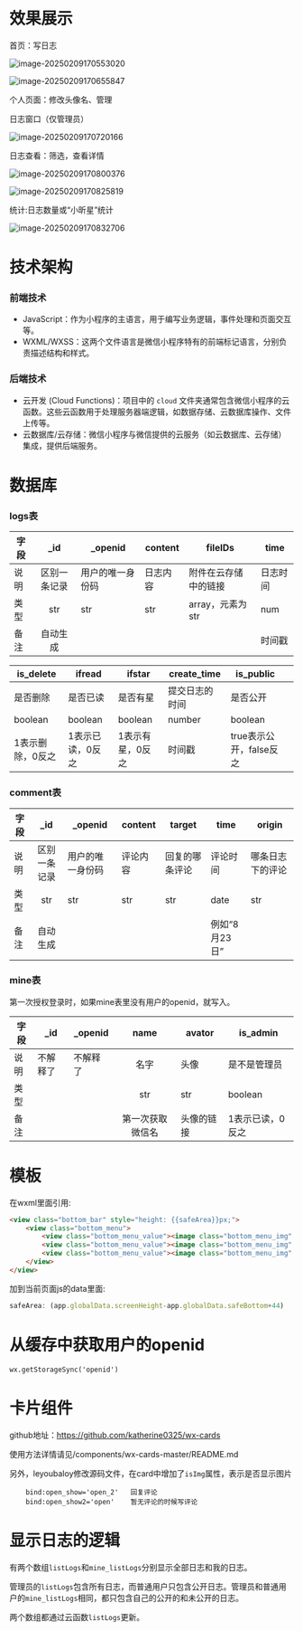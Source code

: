 # 效果展示

首页：写日志

![image-20250209170553020](./imagesForREADME/image-20250209170553020.png)

![image-20250209170655847](./imagesForREADME/image-20250209170655847.png)

个人页面：修改头像名、管理

日志窗口（仅管理员）

![image-20250209170720166](./imagesForREADME/image-20250209170720166.png)

日志查看：筛选，查看详情 

![image-20250209170800376](./imagesForREADME/image-20250209170800376.png)

![image-20250209170825819](./imagesForREADME/image-20250209170825819.png)

统计:日志数量或“小昕星”统计

![image-20250209170832706](./imagesForREADME/image-20250209170832706.png)

# 技术架构

### 前端技术

- JavaScript：作为小程序的主语言，用于编写业务逻辑，事件处理和页面交互等。
- WXML/WXSS：这两个文件语言是微信小程序特有的前端标记语言，分别负责描述结构和样式。

### 后端技术

- 云开发 (Cloud Functions)：项目中的 `cloud` 文件夹通常包含微信小程序的云函数。这些云函数用于处理服务器端逻辑，如数据存储、云数据库操作、文件上传等。
- 云数据库/云存储：微信小程序与微信提供的云服务（如云数据库、云存储）集成，提供后端服务。

# 数据库

### logs表

| 字段 |     _id      | _openid          | content  | fileIDs              | time     |
| ---- | :----------: | ---------------- | -------- | -------------------- | -------- |
| 说明 | 区别一条记录 | 用户的唯一身份码 | 日志内容 | 附件在云存储中的链接 | 日志时间 |
| 类型 |     str      | str              | str      | array，元素为str     | num      |
| 备注 |   自动生成   |                  |          |                      | 时间戳   |

| is_delete        |ifread      |ifstar      | create_time | is_public |      |
| ---------------- | ---- | ---- | ---- | ---- | ---- |
| 是否删除         |是否已读      |是否有星      | 提交日志的时间 | 是否公开 |      |
| boolean          |boolean      |boolean      | number | boolean |      |
| 1表示删除，0反之 | 1表示已读，0反之| 1表示有星，0反之 | 时间戳 | true表示公开，false反之 |      |

### comment表
| 字段 |     _id      | _openid          | content  |target              | time          |origin|
| ---- | :----------: | ---------------- | -------- | -------------------- | ------------- |------|
| 说明 | 区别一条记录 | 用户的唯一身份码 | 评论内容 | 回复的哪条评论 | 评论时间      |哪条日志下的评论|
| 类型 |     str      | str              | str      | str     | date         |str|
| 备注 |   自动生成   |                  |          |                      | 例如“8月23日” |      |

### mine表

第一次授权登录时，如果mine表里没有用户的openid，就写入。

| 字段 | _id | _openid  |  name  | avator                   |is_admin      |
| ---- | ---- | -------- | :----: | ------------------------ | ------------ |
| 说明 | 不解释了 | 不解释了 |  名字  | 头像                     |是不是管理员    |
| 类型 |      |          |  str   | str                      |boolean      |
| 备注 |      |          | 第一次获取微信名 | 头像的链接 |1表示已读，0反之      |



# 模板

在wxml里面引用:
```html
<view class="bottom_bar" style="height: {{safeArea}}px;">
    <view class="bottom_menu">
        <view class="bottom_menu_value"><image class="bottom_menu_img" mode="widthFix" src="../../images/comment.png"></image></view>
        <view class="bottom_menu_value"><image class="bottom_menu_img" mode="widthFix" src="../../images/good.png"></image></view>
        <view class="bottom_menu_value"><image class="bottom_menu_img" mode="widthFix" src="../../images/share.png"></image></view>
    </view>
</view>
```

加到当前页面js的data里面:

```javascript
safeArea: (app.globalData.screenHeight-app.globalData.safeBottom+44)
```
# 从缓存中获取用户的openid
`wx.getStorageSync('openid')`

# 卡片组件

github地址：https://github.com/katherine0325/wx-cards

使用方法详情请见/components/wx-cards-master/README.md

另外，leyoubaloy修改源码文件，在card中增加了`isImg`属性，表示是否显示图片


        bind:open_show='open_2'   回复评论
        bind:open_show2='open'    暂无评论的时候写评论

# 显示日志的逻辑

有两个数组`listLogs`和`mine_listLogs`分别显示全部日志和我的日志。

管理员的`listLogs`包含所有日志，而普通用户只包含公开日志。管理员和普通用户的`mine_listLogs`相同，都只包含自己的公开的和未公开的日志。

两个数组都通过云函数`listLogs`更新。
